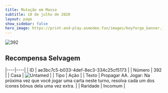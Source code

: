 ```yaml
---
title: Mutação em Massa
subtitle: 10 de julho de 2020
layout: page
show_sidebar: false
hero_image: https://print-and-play.asmodee.fun/images/keyforge_banner.jpg
---
```


![392](https://cdn.keyforgegame.com/media/card_front/pt/479_392_WHGRX77P5J66_pt.png)

## Recompensa Selvagem

|----|----|
| ID | ae3bc7c5-b033-4def-8ec3-334c25cf5173 |
| Número | 392 |
| Casa | ![Untamed](https://archonarcana.com/images/thumb/b/bd/Untamed.png/22px-Untamed.png "Indomados") |
| Tipo | Ação |
| Texto | Propagar AA.  Jogar: Na próxima vez que você jogar uma carta neste turno, resolva cada um dos ícones bônus dela uma vez extra. |
| Raridade | Incomum |
